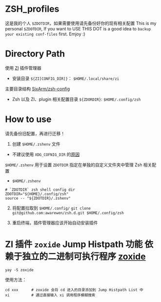 # ZSH_profiles
这是我的个人 `$ZDOTDIR`，如果需要使用请先备份好你的现有相关配置
This is my personal `$ZDOTDIR`, If you want to USE THIS DOT is a good idea to `backup your existing conf-files` first. Emjoy :)

# Directory Path

使用 [ZI](https://github.com/z-shell/zi) 插件管理器
- 安装目录 `${ZI[CONFIG_DIR]}`：
    `$HOME/.local/share/zi`

主要目录结构 [SixArm/zsh-config](https://github.com/SixArm/zsh-config)
- Zsh 以及 ZI、plugin 相关配置目录 `${ZDORDIR}`:
    `$HOME/.config/zsh`

# How to use
请先备份旧配置，再进行迁移！

1. 创建 `$HOME/.zshenv` 文件
- 不建议使用 `XDG_COFNIG_DIR` 的[原因](https://www.reddit.com/r/zsh/comments/qtehjs/comment/hkkpzyi/?utm_source=share&utm_medium=web3x&utm_name=web3xcss&utm_term=1&utm_content=share_button)

`$HOME/.zshenv` 用于设置 `ZDOTDIR` 指定在单独的自定义文件夹中管理 Zsh 相关配置

- `$HOME/.zshenv`
```
# `ZDOTDIR` zsh shell config dir
ZDOTDIR="${HOME}/.config/zsh"
source -- "${ZDOTDIR}/.zshenv"

```

2. 将配置拉取到 `$HOME/.config/`
`git clone git@github.com:awarewen/zsh.d.git $HOME/.config/zsh`

3. 重启终端，插件管理器应该开始自动安装插件

# ZI 插件 `zoxide` Jump Histpath 功能 依赖于独立的二进制可执行程序 [zoxide](https://github.com/ajeetdsouza/zoxide)
`yay -S zoxide`

使用方法：
```
cd xxx      # zoxide 会将 cd 进入的目录添加到 Jump Histpath List 中
xi          # 通过直接输入 xi 调用程序模糊搜索
```
